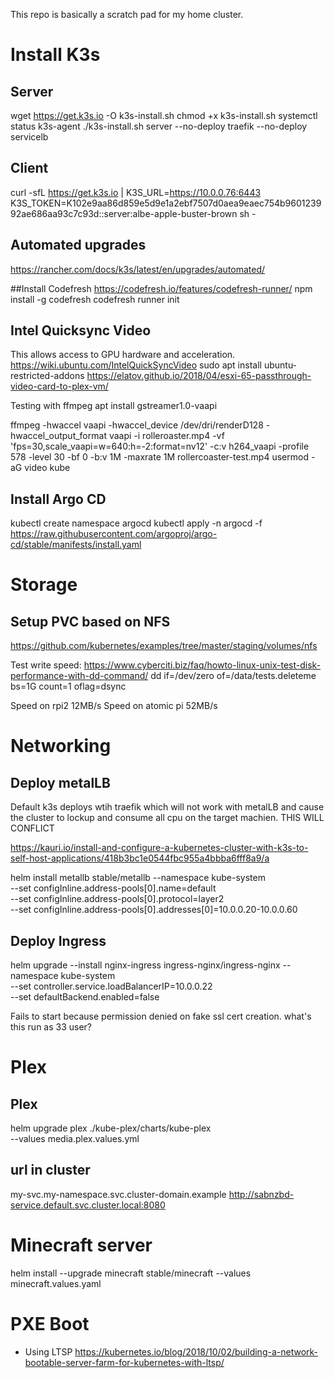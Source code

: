 This repo is basically a scratch pad for my home cluster. 

# Install K3s
## Server
wget https://get.k3s.io -O k3s-install.sh
chmod +x k3s-install.sh
systemctl status k3s-agent
./k3s-install.sh server --no-deploy traefik --no-deploy servicelb

## Client
curl -sfL https://get.k3s.io | K3S_URL=https://10.0.0.76:6443 K3S_TOKEN=K102e9aa86d859e5d9e1a2ebf7507d0aea9eaec754b960123992ae686aa93c7c93d::server:albe-apple-buster-brown sh -

## Automated upgrades
https://rancher.com/docs/k3s/latest/en/upgrades/automated/

##Install Codefresh
https://codefresh.io/features/codefresh-runner/
npm install -g codefresh
codefresh runner init

## Intel Quicksync Video
This allows access to GPU hardware and acceleration. 
https://wiki.ubuntu.com/IntelQuickSyncVideo
sudo apt install ubuntu-restricted-addons
https://elatov.github.io/2018/04/esxi-65-passthrough-video-card-to-plex-vm/

Testing with ffmpeg
apt install gstreamer1.0-vaapi

ffmpeg -hwaccel vaapi -hwaccel_device /dev/dri/renderD128 -hwaccel_output_format vaapi -i rolleroaster.mp4 -vf 'fps=30,scale_vaapi=w=640:h=-2:format=nv12' -c:v h264_vaapi -profile 578 -level 30 -bf 0 -b:v 1M -maxrate 1M rollercoaster-test.mp4
usermod -aG video kube

## Install Argo CD
kubectl create namespace argocd
kubectl apply -n argocd -f https://raw.githubusercontent.com/argoproj/argo-cd/stable/manifests/install.yaml

# Storage
## Setup PVC based on NFS
https://github.com/kubernetes/examples/tree/master/staging/volumes/nfs

Test write speed: https://www.cyberciti.biz/faq/howto-linux-unix-test-disk-performance-with-dd-command/
dd if=/dev/zero of=/data/tests.deleteme bs=1G count=1 oflag=dsync

Speed on rpi2 12MB/s
Speed on atomic pi 52MB/s

# Networking

## Deploy metalLB
Default k3s deploys wtih traefik which will not work with metalLB and cause the cluster to lockup and consume all cpu on the target machien. THIS WILL CONFLICT 

https://kauri.io/install-and-configure-a-kubernetes-cluster-with-k3s-to-self-host-applications/418b3bc1e0544fbc955a4bbba6fff8a9/a

helm install metallb stable/metallb --namespace kube-system \
  --set configInline.address-pools[0].name=default \
  --set configInline.address-pools[0].protocol=layer2 \
  --set configInline.address-pools[0].addresses[0]=10.0.0.20-10.0.0.60

## Deploy Ingress

helm upgrade --install nginx-ingress ingress-nginx/ingress-nginx --namespace kube-system \
    --set controller.service.loadBalancerIP=10.0.0.22 \
    --set defaultBackend.enabled=false

 Fails to start because permission denied on fake ssl cert creation. what's this run as 33 user? 

# Plex
## Plex

helm upgrade plex ./kube-plex/charts/kube-plex \
	--values media.plex.values.yml

## url in cluster 
my-svc.my-namespace.svc.cluster-domain.example
http://sabnzbd-service.default.svc.cluster.local:8080

# Minecraft server
helm install --upgrade minecraft stable/minecraft --values minecraft.values.yaml

# PXE Boot
- Using LTSP https://kubernetes.io/blog/2018/10/02/building-a-network-bootable-server-farm-for-kubernetes-with-ltsp/

